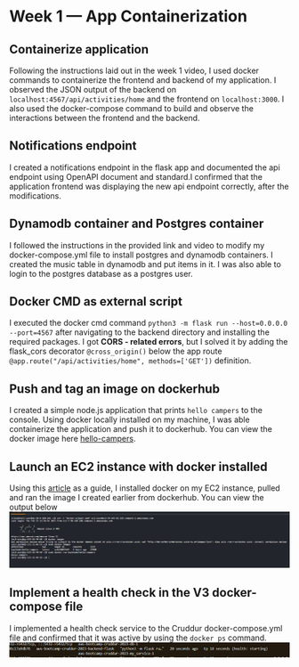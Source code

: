 # Week 1 — App Containerization

## Containerize application

Following the instructions laid out in the week 1 video, I used docker commands to containerize the frontend 
and backend of my application. I observed the JSON output of the backend on `localhost:4567/api/activities/home` 
and the frontend on `localhost:3000`. I also used the docker-compose command to build and observe the interactions 
between the frontend and the backend.

## Notifications endpoint

I created a notifications endpoint in the flask app and documented the api endpoint using OpenAPI document
and standard.I confirmed that the application frontend was displaying the new api endpoint correctly, after the 
modifications.

## Dynamodb container and Postgres container

I followed the instructions in the provided link and video to modify my docker-compose.yml file to install 
postgres and dynamodb containers. I created the music table in dynamodb and put items in it. I was also able to 
login to the postgres database as a postgres user.

## Docker CMD as external script

I executed the docker cmd command `python3 -m flask run --host=0.0.0.0 --port=4567` after navigating to the backend
directory and installing the required packages. I got **CORS - related errors**, but I solved it by adding the 
flask_cors decorator `@cross_origin()` below the app route `@app.route("/api/activities/home", methods=['GET'])` definition.

## Push and tag an image on dockerhub

I created a simple node.js application that prints `hello campers` to the console. Using docker locally installed on my
machine, I was able containerize the application and push it to dockerhub. You can view the docker image here 
[hello-campers](https://hub.docker.com/r/kaytbode/hello-campers).

## Launch an EC2 instance with docker installed

Using this [article](https://docs.aws.amazon.com/AmazonECS/latest/developerguide/create-container-image.html#create-container-image-install-docker)
as a guide, I installed docker on my EC2 instance, pulled and ran the image I created earlier from dockerhub. You can view the output below ![docker output on ec2 instance](https://github.com/Kaytbode/aws-bootcamp-cruddur-2023/blob/main/journal/ec2%20docker.png)

## Implement a health check in the V3 docker-compose file

I implemented a health check service to the Cruddur docker-compose.yml file and confirmed that it was active by using
the `docker ps` command. ![health check ](https://github.com/Kaytbode/aws-bootcamp-cruddur-2023/blob/main/journal/health-check.png)
